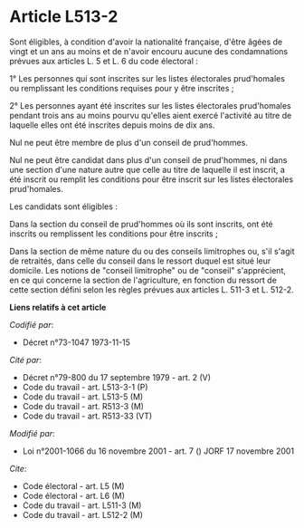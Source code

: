 # Article L513-2

Sont éligibles, à condition d'avoir la nationalité française, d'être âgées de vingt et un ans au moins et de n'avoir encouru
aucune des condamnations prévues aux articles L. 5 et L. 6 du code électoral :

1° Les personnes qui sont inscrites sur les listes électorales prud'homales ou remplissant les conditions requises pour y
être inscrites ;

2° Les personnes ayant été inscrites sur les listes électorales prud'homales pendant trois ans au moins pourvu qu'elles aient
exercé l'activité au titre de laquelle elles ont été inscrites depuis moins de dix ans.

Nul ne peut être membre de plus d'un conseil de prud'hommes.

Nul ne peut être candidat dans plus d'un conseil de prud'hommes, ni dans une section d'une nature autre que celle au titre de
laquelle il est inscrit, a été inscrit ou remplit les conditions pour être inscrit sur les listes électorales prud'homales.

Les candidats sont éligibles :

Dans la section du conseil de prud'hommes où ils sont inscrits, ont été inscrits ou remplissent les conditions pour être
inscrits ;

Dans la section de même nature du ou des conseils limitrophes ou, s'il s'agit de retraités, dans celle du conseil dans le
ressort duquel est situé leur domicile. Les notions de "conseil limitrophe" ou de "conseil" s'apprécient, en ce qui concerne
la section de l'agriculture, en fonction du ressort de cette section défini selon les règles prévues aux articles L. 511-3 et
L. 512-2.

**Liens relatifs à cet article**

_Codifié par_:

  - Décret n°73-1047 1973-11-15

_Cité par_:

  - Décret n°79-800 du 17 septembre 1979 - art. 2 (V)
  - Code du travail - art. L513-3-1 (P)
  - Code du travail - art. L513-5 (M)
  - Code du travail - art. R513-3 (M)
  - Code du travail - art. R513-33 (VT)

_Modifié par_:

  - Loi n°2001-1066 du 16 novembre 2001 - art. 7 () JORF 17 novembre 2001

_Cite_:

  - Code électoral - art. L5 (M)
  - Code électoral - art. L6 (M)
  - Code du travail - art. L511-3 (M)
  - Code du travail - art. L512-2 (M)
